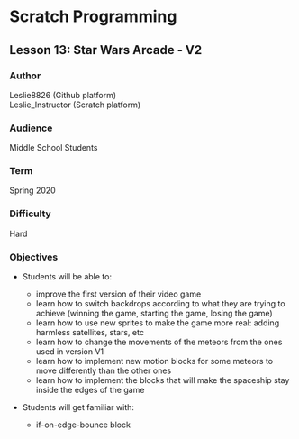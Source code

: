 # Scratch Programming

## Lesson 13: Star Wars Arcade - V2

### Author
Leslie8826 (Github platform) <br>
Leslie_Instructor (Scratch platform)

### Audience 
Middle School Students

### Term
Spring 2020

### Difficulty
Hard

### Objectives 
  - Students will be able to:
       * improve the first version of their video game
       * learn how to switch backdrops according to what they are trying to achieve (winning the game, starting the game, losing the game)
       * learn how to use new sprites to make the game more real: adding harmless satellites, stars, etc
       * learn how to change the movements of the meteors from the ones used in version V1
       * learn how to implement new motion blocks for some meteors to move differently than the other ones
       * learn how to implement the blocks that will make the spaceship stay inside the edges of the game
      
  - Students will get familiar with:
       * if-on-edge-bounce block
      
